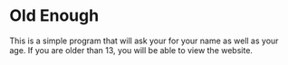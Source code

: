 # Old Enough

This is a simple program that will ask your for your name as well as your age. If you are older than 13, you will be able to view the website.